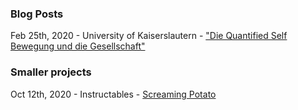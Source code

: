 ### Blog Posts
Feb 25th, 2020 - University of Kaiserslautern - ["Die Quantified Self Bewegung und die Gesellschaft"](blog/quantified-self-and-society.md)

### Smaller projects
Oct 12th, 2020 - Instructables - [Screaming Potato](https://www.instructables.com/Potato-Soul-Bring-Any-Potato-to-Life-With-This-Sim/)
